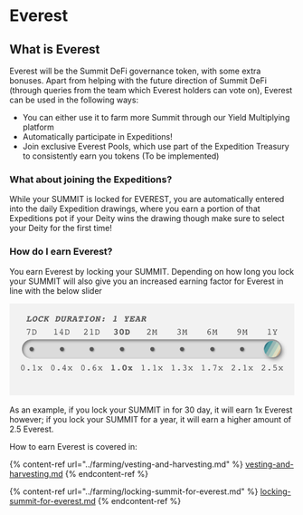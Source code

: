 # Everest

## **What is Everest**

Everest will be the Summit DeFi governance token, with some extra bonuses.  Apart from helping with the future direction of Summit DeFi (through queries from the team which Everest holders can vote on), Everest can be used in the following ways:

* You can either use it to farm more Summit through our Yield Multiplying platform
* Automatically participate in Expeditions!
* Join exclusive Everest Pools, which use part of the Expedition Treasury to consistently earn you tokens (To be implemented)

### What about joining the Expeditions?

While your SUMMIT is locked for EVEREST, you are automatically entered into the daily Expedition drawings, where you earn a portion of that Expeditions pot if your Deity wins the drawing though make sure to select your Deity for the first time!

### **How do I earn Everest?**

You earn Everest by locking your SUMMIT.  Depending on how long you lock your SUMMIT will also give you an increased earning factor for Everest in line with the below slider

![](../.gitbook/assets/Lock.png)

As an example, if you lock your SUMMIT in for 30  day, it will earn 1x Everest however; if you lock your SUMMIT for a year, it will earn a higher amount of 2.5 Everest.

How to earn Everest is covered in:

{% content-ref url="../farming/vesting-and-harvesting.md" %}
[vesting-and-harvesting.md](../farming/vesting-and-harvesting.md)
{% endcontent-ref %}

{% content-ref url="../farming/locking-summit-for-everest.md" %}
[locking-summit-for-everest.md](../farming/locking-summit-for-everest.md)
{% endcontent-ref %}

